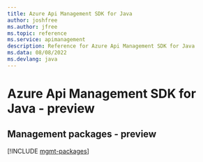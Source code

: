 ```yaml
---
title: Azure Api Management SDK for Java
author: joshfree
ms.author: jfree
ms.topic: reference
ms.service: apimanagement
description: Reference for Azure Api Management SDK for Java
ms.data: 08/08/2022
ms.devlang: java
---
```

# Azure Api Management SDK for Java - preview

## Management packages - preview
[!INCLUDE [mgmt-packages](api-management-mgmt-index.md)]